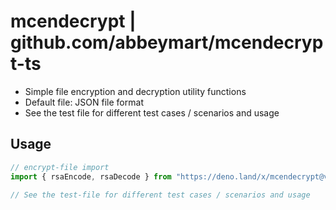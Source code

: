 # mcendecrypt | github.com/abbeymart/mcendecrypt-ts

- Simple file encryption and decryption utility functions
- Default file: JSON file format
- See the test file for different test cases / scenarios and usage

## Usage

```ts
// encrypt-file import
import { rsaEncode, rsaDecode } from "https://deno.land/x/mcendecrypt@v0.2.0/mod.ts";

// See the test-file for different test cases / scenarios and usage
```
